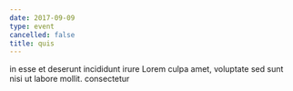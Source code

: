 ```yaml
---
date: 2017-09-09
type: event
cancelled: false
title: quis
---
```

in esse et deserunt incididunt irure Lorem culpa amet, voluptate sed sunt nisi ut labore mollit. consectetur